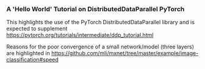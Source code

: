 ### A 'Hello World' Tutorial on DistributedDataParallel PyTorch


This highlights the use of the PyTorch DistributedDataParallel library and is expected to supplement https://pytorch.org/tutorials/intermediate/ddp_tutorial.html 

Reasons for the poor convergence of a small network/model (three layers)   are highlighted in https://github.com/mli/mxnet/tree/master/example/image-classification#speed
